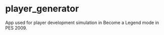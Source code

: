 # player_generator

App used for player development simulation in Become a Legend mode in PES 2009.


